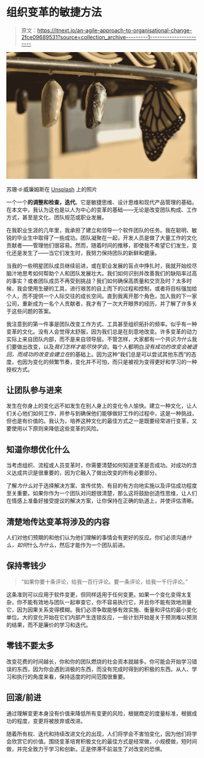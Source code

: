 # 组织变革的敏捷方法

> 原文：<https://itnext.io/an-agile-approach-to-organisational-change-2fce09689531?source=collection_archive---------1----------------------->

![](img/fa5c23759ca760ba379898cf5a4ddc39.png)

苏珊·d·威廉姆斯在 [Unsplash](https://unsplash.com/s/photos/change?utm_source=unsplash&utm_medium=referral&utm_content=creditCopyText) 上的照片

一个一个**的调整和检查，迭代**。它是敏捷思维、设计思维和现代产品管理的基础。在本文中，我认为这也是以人为中心的变革的基础——无论是改变团队构成、工作方式，甚至是文化、团队规范或职业发展。

在我职业生涯的几年里，我承担了建立和领导一个软件团队的任务。我在聪明、敏锐的毕业生中取得了一些成功。团队凝聚在一起，开发人员是做了大量工作的文化贡献者——管理他们很容易。然而，随着时间的推移，即使我不希望它们发生，变化还是发生了——当它们发生时，我努力保持团队的新鲜和健康。

当我的一些明星团队成员继续前进，或在职业发展的盲点中挣扎时，我就开始绞尽脑汁地思考如何帮助个人和团队发展壮大。我们如何识别并改善我们的缺陷率过高的事实？或者团队成员不再受到挑战？我们如何确保高质量和交货及时？太多时候，我会使用生硬的工具，进行艰苦的自上而下的过程和控制，或者将目标强加给个人，而不提供一个人际交往的成长空间。直到我离开那个角色，加入我的下一家公司，重新成为一名个人贡献者，我才有了一次大开眼界的经历，并了解了许多关于这些问题的答案。

我注意到的第一件事是团队改变工作方式、工具甚至组织拓扑的频率。似乎有一种变革的文化。没有人会觉得太舒服，因为我们总是在刻意地改变。许多变革的动力实际上来自团队内部，而不是来自领导层。不管怎样，大家都有一个共识*为什么*我们要做出改变，以及*我们怎样才能尽快学会*。每个人都明白*没有成功的改变会被退回，而成功的改变会建立在*的基础上。因为这种“我们总是可以尝试其他东西”的态度，也因为变化的频繁节奏，变化并不可怕，而只是被视为变得更好和学习的一种授权方式。

## 让团队参与进来

发生在你身上的变化远不如发生在别人身上的变化令人愉快。建立一种文化，让人们关心他们如何工作，并参与到确保他们能够做好工作的过程中，这是一种挑战，但也是有价值的。我认为，培养这种文化的最佳方式之一是既要经常进行变革，又要使用以下原则来降低这些变革的风险。

## 知道你想优化什么

当考虑组织、流程或人员变革时，你需要清楚如何知道变革是否成功。对成功的含义达成共识是很重要的，因为它融入了做出改变的所有必要部分。

了解*为什么*对于选择解决方案、宣传优势、有目的有方向地实施以及评估成功程度至关重要。如果你作为一个团队对问题很清楚，那么这将鼓励创造性思维，让人们在情感上准备好接受提议的解决方案，让你保持在正确的轨道上，并使评估清晰。

## 清楚地传达变革将涉及的内容

人们对他们预期的和他们认为他们理解的事情会有更好的反应。你们必须沟通*什么，如何*什么*为什么*，然后才能作为一个团队前进。

## 保持零钱少

> “如果你要十条评论，给我一百行评论。要一条评论，给我一千行评论。”

这条准则可以应用于软件变更，但同样适用于任何变更。如果一个变化变得太复杂，你不能有效地与团队一起审查它，你不容易执行它，并且你不能有效地测量它，因为因果关系变得模糊。我们必须争取能够有效实施、衡量和评估的最小变化单位。大的变化开始在它们内部产生连锁反应，一些计划开始是关于预测难以预测的结果，而不是廉价的学习和迭代。

## 零钱不要太多

改变花费的时间越长，你和你的团队燃烧的社会资本就越多。你可能会开始学习错误的东西，因为你会遇到消极的东西，而没有完成时得到的积极的东西。从人、学习和执行的角度来看，保持适度的时间范围很重要。

## 回滚/前进

通过理解变更本身没有价值来降低所有变更的风险，根据商定的度量标准，根据成功的程度，变更将被放弃或改进。

随着所有权、迭代和持续改进文化的出现，人们将学会不害怕变化，因为他们将学会欣赏它的价值。围绕变革培育积极文化的最佳方式是经常做，小规模做，短时间做，并完全致力于学习和创新。正是停滞不前滋生了对改变的恐惧。